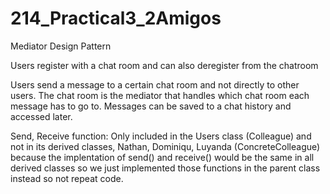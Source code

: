 # 214_Practical3_2Amigos

Mediator Design Pattern

Users register with a chat room and can also deregister from the chatroom

Users send a message to a certain chat room and not directly to other users. The chat room is the mediator that handles which chat room each message has to go to. Messages can be saved to a chat history and accessed later.

Send, Receive function:
Only included in the Users class (Colleague) and not in its derived classes, Nathan, Dominiqu, Luyanda (ConcreteColleague) because the implentation of send() and receive() would be the same in all derived classes so we just implemented those functions in the parent class instead so not repeat code.
